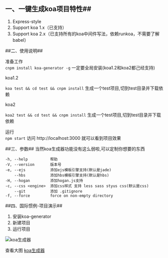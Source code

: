 <!--
author: 小莫
date: 2016-05-26
title: koa生成器,一键生成koa和koa2项目
tags: nodejs
category: javascript
status: publish
summary: 最近在学koa,想着exrpess有生成器,那么koa应该也有。不出所料，经过我仔细上网排查,果然也有koa生成器。这对于想学koa，且规范的使用koa的朋友来说是一件多么让人开心的事情。
-->


## 一、一键生成koa项目特性##

1. Express-style
2. Support koa 1.x（已支持）
3. Support koa 2.x（已支持所有的koa中间件写法，依赖runkoa，不需要了解babel）

##二、使用说明##

准备工作   
`cnpm install koa-generator -g`   一定要全局安装(koa1.2和koa2都己经支持)


koa1.2

`koa test && cd test && cnpm install` 生成一个test项目,切到test目录并下载依赖   

koa2

`koa2 test && cd test && cnpm install`   生成一个test项目,切到test目录并下载依赖   

运行  
`npm start`   访问 http://localhost:3000 就可以看到项目效果   


##三、参数##
当然koa生成器功能没有这么弱啦,可以定制你想要的东西  


```
-h, --help          帮助
-V, --version       版本号
-e, --ejs           添加ejs模板引擎支持(默认是jade)
    --hbs           添加hbs模板引擎支持(默认是hbs)
-H, --hogan         添加hogan.js支持
-c, --css <engine>  添加css样式 支持 less sass styus css(默认是css)
    --git           添加 .gitignore
-f, --force         force on non-empty directory
```  

##四、国际惯例-项目演示##

1. 安装koa-generator  
2. 新建项目  
3. 运行项目  

![koa生成器](./../images/koa-generator.gif)

查看大图 [koa生成器](./../images/koa-generator.gif)
